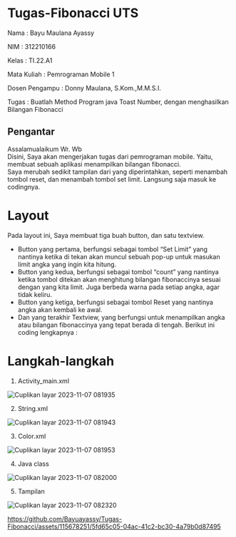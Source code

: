 # Tugas-Fibonacci UTS
Nama : Bayu Maulana Ayassy

NIM : 312210166

Kelas : TI.22.A1

Mata Kuliah : Pemrograman Mobile 1

Dosen Pengampu : Donny Maulana, S.Kom.,M.M.S.I.

Tugas : Buatlah Method Program java Toast Number, dengan menghasilkan Bilangan Fibonacci

## Pengantar
Assalamualaikum Wr. Wb <br>
Disini, Saya akan mengerjakan tugas dari pemrograman mobile. Yaitu, membuat sebuah aplikasi menampilkan bilangan fibonacci.<br>
Saya merubah sedikit tampilan dari yang diperintahkan, seperti menambah tombol reset, dan menambah tombol set limit. Langsung saja masuk ke codingnya.

# Layout
Pada layout ini, Saya membuat tiga buah button, dan satu textview. 
- Button yang pertama, berfungsi sebagai tombol “Set Limit” yang nantinya ketika di tekan akan muncul sebuah pop-up untuk masukan limit angka yang ingin kita hitung.
- Button yang kedua, berfungsi sebagai tombol “count” yang nantinya ketika tombol ditekan akan menghitung bilangan fibonaccinya sesuai dengan yang kita limit. Juga berbeda warna pada setiap angka, agar tidak keliru.
- Button yang ketiga, berfungsi sebagai tombol Reset yang nantinya angka akan kembali ke awal.
- Dan yang terakhir Textview, yang berfungsi untuk menampilkan angka atau bilangan fibonaccinya yang tepat berada di tengah.
Berikut ini coding lengkapnya :

# Langkah-langkah

1.  Activity_main.xml

![Cuplikan layar 2023-11-07 081935](https://github.com/Bayuayassy/Tugas-Fibonacci/assets/115678251/0a612e4f-943d-4b82-bb2b-422acefeebcb)

2.  String.xml

![Cuplikan layar 2023-11-07 081943](https://github.com/Bayuayassy/Tugas-Fibonacci/assets/115678251/4d3fa042-506d-4868-b563-3189537cf7df)

3.  Color.xml

![Cuplikan layar 2023-11-07 081953](https://github.com/Bayuayassy/Tugas-Fibonacci/assets/115678251/db1efc5e-64b2-4af1-be56-51eaad647d0c)

4.  Java class

![Cuplikan layar 2023-11-07 082000](https://github.com/Bayuayassy/Tugas-Fibonacci/assets/115678251/90f4af4e-708c-41ed-96dc-284f27023548)


5.  Tampilan 

![Cuplikan layar 2023-11-07 082320](https://github.com/Bayuayassy/Tugas-Fibonacci/assets/115678251/12c89dc4-e5f5-46fd-8c52-e1bb2bb99153)

https://github.com/Bayuayassy/Tugas-Fibonacci/assets/115678251/5fd65c05-04ac-41c2-bc30-4a79b0d87495






